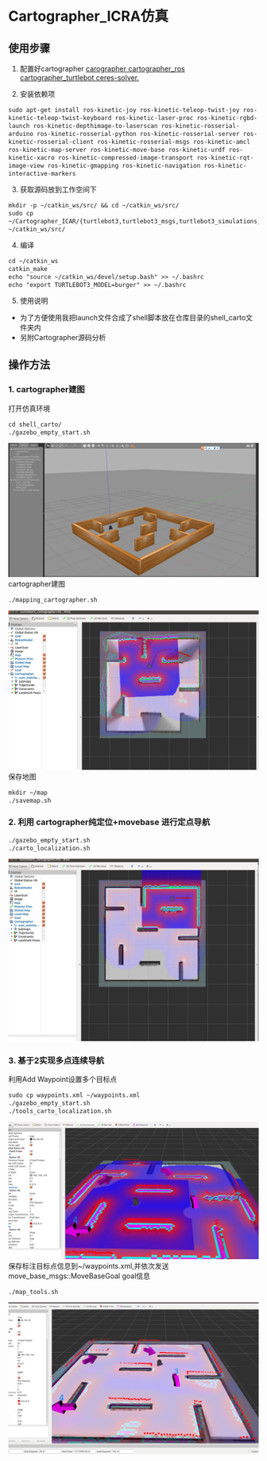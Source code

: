 # Cartographer_ICRA仿真
## 使用步骤

1. 配置好cartographer [carographer cartographer_ros cartographer_turtlebot ceres-solver.](https://github.com/googlecartographer)

2. 安装依赖项
```
sudo apt-get install ros-kinetic-joy ros-kinetic-teleop-twist-joy ros-kinetic-teleop-twist-keyboard ros-kinetic-laser-proc ros-kinetic-rgbd-launch ros-kinetic-depthimage-to-laserscan ros-kinetic-rosserial-arduino ros-kinetic-rosserial-python ros-kinetic-rosserial-server ros-kinetic-rosserial-client ros-kinetic-rosserial-msgs ros-kinetic-amcl ros-kinetic-map-server ros-kinetic-move-base ros-kinetic-urdf ros-kinetic-xacro ros-kinetic-compressed-image-transport ros-kinetic-rqt-image-view ros-kinetic-gmapping ros-kinetic-navigation ros-kinetic-interactive-markers
```
3. 获取源码放到工作空间下
```
mkdir -p ~/catkin_ws/src/ && cd ~/catkin_ws/src/
sudo cp ~/Cartographer_ICAR/{turtlebot3,turtlebot3_msgs,turtlebot3_simulations,waterplus_map_tools} ~/catkin_ws/src/
```
4. 编译
```
cd ~/catkin_ws
catkin_make
echo "source ~/catkin_ws/devel/setup.bash" >> ~/.bashrc
echo "export TURTLEBOT3_MODEL=burger" >> ~/.bashrc
```
5. 使用说明

* 为了方便使用我把launch文件合成了shell脚本放在仓库目录的shell_carto文件夹内
* 另附Cartographer源码分析

## 操作方法

### 1. cartographer建图
打开仿真环境
```
cd shell_carto/
./gazebo_empty_start.sh
```
![gazebo pic](picture/1.jpg)
cartographer建图
```
./mapping_cartographer.sh
```
![gazebo pic](picture/3.jpg)
保存地图
```
mkdir ~/map
./savemap.sh
```
### 2. 利用 cartographer纯定位+movebase 进行定点导航
```
./gazebo_empty_start.sh
./carto_localization.sh
```
![gazebo pic](/picture/2.jpg)
### 3. 基于2实现多点连续导航
利用Add Waypoint设置多个目标点
```
sudo cp waypoints.xml ~/waypoints.xml
./gazebo_empty_start.sh
./tools_carto_localization.sh
```
![gazebo pic](picture/5.png)
保存标注目标点信息到~/waypoints.xml,并依次发送move_base_msgs::MoveBaseGoal goal信息
```
./map_tools.sh
```
![gazebo pic](picture/4.png)

